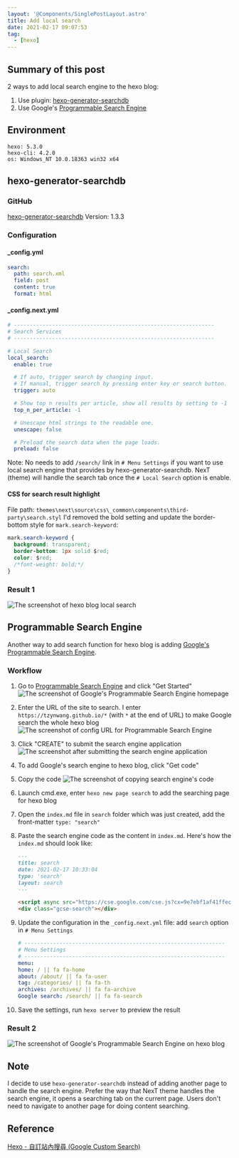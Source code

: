 ```yaml
---
layout: '@Components/SinglePostLayout.astro'
title: Add local search
date: 2021-02-17 09:07:53
tag:
  - [hexo]
---
```


## Summary of this post

2 ways to add local search engine to the hexo blog:

1. Use plugin: [hexo-generator-searchdb](https://github.com/next-theme/hexo-generator-searchdb)
1. Use Google's [Programmable Search Engine](https://programmablesearchengine.google.com/about/)

## Environment

```
hexo: 5.3.0
hexo-cli: 4.2.0
os: Windows_NT 10.0.18363 win32 x64
```

## hexo-generator-searchdb

### GitHub

[hexo-generator-searchdb](https://github.com/next-theme/hexo-generator-searchdb)
Version: 1.3.3

### Configuration

#### \_config.yml

```yaml
search:
  path: search.xml
  field: post
  content: true
  format: html
```

#### \_config.next.yml

```yaml
# ---------------------------------------------------------------
# Search Services
# ---------------------------------------------------------------

# Local Search
local_search:
  enable: true

  # If auto, trigger search by changing input.
  # If manual, trigger search by pressing enter key or search button.
  trigger: auto

  # Show top n results per article, show all results by setting to -1
  top_n_per_article: -1

  # Unescape html strings to the readable one.
  unescape: false

  # Preload the search data when the page loads.
  preload: false
```

Note:
No needs to add `/search/` link in `# Menu Settings` if you want to use local search engine that provides by hexo-generator-searchdb. NexT (theme) will handle the search tab once the `# Local Search` option is enable.

#### CSS for search result highlight

File path: `themes\next\source\css\_common\components\third-party\search.styl`
I'd removed the bold setting and update the border-bottom style for `mark.search-keyword`:

```css
mark.search-keyword {
  background: transparent;
  border-bottom: 1px solid $red;
  color: $red;
  /*font-weight: bold;*/
}
```

### Result 1

![The screenshot of hexo blog local search](/2021/hexo-search-engine/search-result.jpg)

## Programmable Search Engine

Another way to add search function for hexo blog is adding [Google's Programmable Search Engine](https://programmablesearchengine.google.com/about/).

### Workflow

1. Go to [Programmable Search Engine](https://programmablesearchengine.google.com/about/) and click "Get Started"
   ![The screenshot of Google's Programmable Search Engine homepage](/2021/hexo-search-engine/programmable-search-engine-00.jpg)
2. Enter the URL of the site to search. I enter `https://tzynwang.github.io/*` (with `*` at the end of URL) to make Google search the whole hexo blog
   ![The screenshot of config URL for Programmable Search Engine](/2021/hexo-search-engine/programmable-search-engine-01.jpg)
3. Click "CREATE" to submit the search engine application
   ![The screenshot after submitting the search engine application](/2021/hexo-search-engine/programmable-search-engine-02.jpg)
4. To add Google's search engine to hexo blog, click "Get code"
5. Copy the code
   ![The screenshot of copying search engine's code](/2021/hexo-search-engine/programmable-search-engine-03.jpg)
6. Launch cmd.exe, enter `hexo new page search` to add the searching page for hexo blog
7. Open the `index.md` file in `search` folder which was just created, add the front-matter `type: "search"`
8. Paste the search engine code as the content in `index.md`. Here's how the `index.md` should look like:

   ```markdown
   ---
   title: search
   date: 2021-02-17 10:33:04
   type: 'search'
   layout: search
   ---

   <script async src="https://cse.google.com/cse.js?cx=9e7ebf1af41ffecee"></script>
   <div class="gcse-search"></div>
   ```

9. Update the configuration in the `_config.next.yml` file: add `search` option in `# Menu Settings`
   ```yaml
   # ---------------------------------------------------------------
   # Menu Settings
   # ---------------------------------------------------------------
   menu:
   home: / || fa fa-home
   about: /about/ || fa fa-user
   tag: /categories/ || fa fa-th
   archives: /archives/ || fa fa-archive
   Google search: /search/ || fa fa-search
   ```
10. Save the settings, run `hexo server` to preview the result

### Result 2

![The screenshot of Google's Programmable Search Engine on hexo blog](/2021/hexo-search-engine/programmable-search-engine-04.jpg)

## Note

I decide to use `hexo-generator-searchdb` instead of adding another page to handle the search engine.
Prefer the way that NexT theme handles the search engine, it opens a searching tab on the current page. Users don't need to navigate to another page for doing content searching.

## Reference

[Hexo - 自訂站內搜尋 (Google Custom Search)](https://blog.johnwu.cc/article/hexo-google-custom-search.html)
